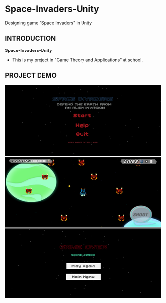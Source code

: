 # Space-Invaders-Unity
Designing game "Space Invaders" in Unity

## INTRODUCTION ##
**Space-Invaders-Unity**
- This is my project in "Game Theory and Applications" at school.

## PROJECT DEMO ##
<img src="note/home.png">

<img src="note/play.png">

<img src="note/end.png">
